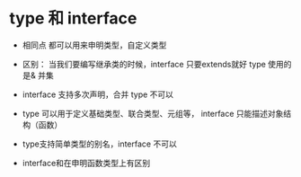 # type 和 interface

- 相同点
    都可以用来申明类型，自定义类型

- 区别：
    当我们要编写继承类的时候，interface 只要extends就好
    type 使用的是& 并集

- interface 支持多次声明，合并
    type 不可以

- type 可以用于定义基础类型、联合类型、元组等，
    interface 只能描述对象结构（函数）

- type支持简单类型的别名，interface 不可以

- interface和在申明函数类型上有区别
